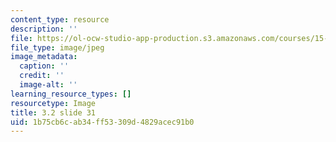 ```yaml
---
content_type: resource
description: ''
file: https://ol-ocw-studio-app-production.s3.amazonaws.com/courses/15-s21-nuts-and-bolts-of-business-plans-january-iap-2014/1b75cb6cab34ff53309d4829acec91b0_Slide31.JPG
file_type: image/jpeg
image_metadata:
  caption: ''
  credit: ''
  image-alt: ''
learning_resource_types: []
resourcetype: Image
title: 3.2 slide 31
uid: 1b75cb6c-ab34-ff53-309d-4829acec91b0
---
```

